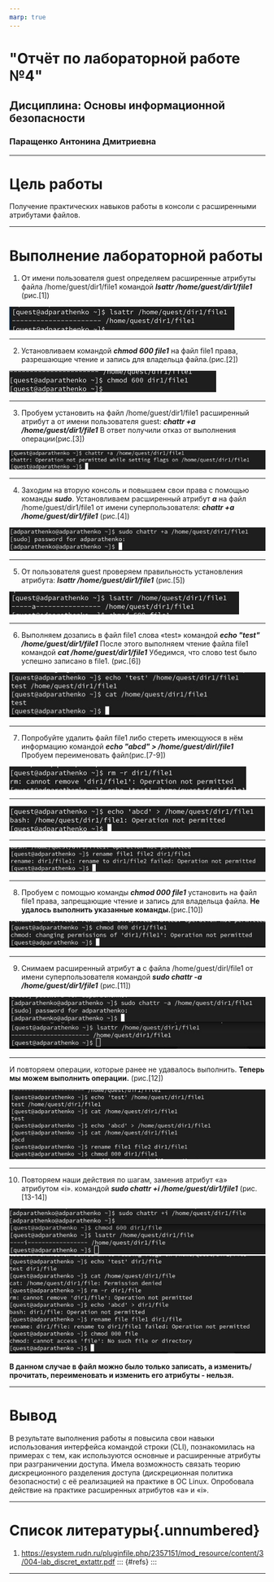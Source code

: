 ```yaml
---
marp: true
---
```


# "Отчёт по лабораторной работе №4"
## Дисциплина: Основы информационной безопасности
### Паращенко Антонина Дмитриевна

---


# Цель работы

Получение практических навыков работы в консоли с расширенными атрибутами файлов. 

---

# Выполнение лабораторной работы
1)  От имени пользователя guest определяем расширенные атрибуты файла /home/guest/dir1/file1 командой ***lsattr /home/guest/dir1/file1***
 (рис.[1])
 
![1](1.JPG)

---
2)  Установливаем командой ***chmod 600 file1*** на файл file1 права, разрешающие чтение и запись для владельца файла.(рис.[2])

![2](2.JPG)

---
3)  Пробуем установить на файл /home/guest/dir1/file1 расширенный атрибут a от имени пользователя guest: ***chattr +a /home/guest/dir1/file1***
В ответ получили отказ от выполнения операции(рис.[3])

![3](3.JPG)

---
4) Заходим на вторую консоль и повышаем свои права с помощью команды ***sudo***. Установливаем расширенный атрибут ***a*** на файл /home/guest/dir1/file1 от имени суперпользователя: ***chattr +a /home/guest/dir1/file1*** (рис.[4])

![4](4.JPG)

---
5) От пользователя guest проверяем правильность установления атрибута: ***lsattr /home/guest/dir1/file1*** (рис.[5])

![5](5.JPG)

---
6) Выполняем дозапись в файл file1 слова «test» командой ***echo "test" /home/guest/dir1/file1***
После этого выполняем чтение файла file1 командой ***cat /home/guest/dir1/file1***
Убедимся, что слово test было успешно записано в file1. (рис.[6])

![6](6.JPG) 

---
7) Попробуйте удалить файл file1 либо стереть имеющуюся в нём информацию командой ***echo "abcd" > /home/guest/dirl/file1*** 
Пробуем переименовать файл(рис.[7-9])

![7](7.JPG)

---
![8](8.JPG)

---
![9](9.JPG)

---
8) Пробуем с помощью команды ***chmod 000 file1*** установить на файл file1 права, запрещающие чтение и запись для владельца файла. **Не удалось выполнить указанные команды.**(рис.[10])

![10](10.JPG)

---
9) Снимаем расширенный атрибут **a** с файла /home/guest/dirl/file1 от
имени суперпользователя командой ***sudo chattr -a /home/guest/dir1/file1*** (рис.[11])

![11](11.JPG)

---
И повторяем операции, которые ранее не удавалось выполнить. **Теперь мы можем выполнить операции.** (рис.[12])

![12](12.JPG)

---
10) Повторяем наши действия по шагам, заменив атрибут «a» атрибутом «i». командой ***sudo chattr +i /home/guest/dir1/file1*** (рис.[13-14])

![14](14.JPG)
![13](13.JPG)

**В данном случае в файл можно было только записать, а изменить/прочитать, переименовать и изменить его атрибуты - нельзя.**

---

# Вывод

В результате выполнения работы я повысила свои навыки использования интерфейса командой строки (CLI), познакомилась на примерах с тем, как используются основные и расширенные атрибуты при разграничении доступа. Имела возможность связать теорию дискреционного разделения доступа (дискреционная политика безопасности) с её реализацией на практике в ОС Linux. Опробовала действие на практике расширенных атрибутов «а» и «i».

---
# Список литературы{.unnumbered}
1) https://esystem.rudn.ru/pluginfile.php/2357151/mod_resource/content/3/004-lab_discret_extattr.pdf
::: {#refs}
:::

---